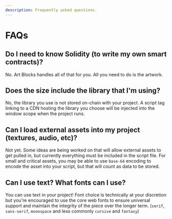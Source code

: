 ```yaml
---
description: Frequently asked questions.
---
```


# FAQs

## Do I need to know Solidity \(to write my own smart contracts\)?

No. Art Blocks handles all of that for you. All you need to do is the artwork.

## Does the size include the library that I'm using?

No, the library you use is not stored on-chain with your project. A script tag linking to a CDN hosting the library you choose will be injected into the window scope when the project runs.

## Can I load external assets into my project \(textures, audio, etc\)?

Not yet. Some ideas are being worked on that will allow external assets to get pulled in, but currently everything must be included in the script file. For small and critical assets, you may be able to use `base-64` encoding to encode the asset into your script, but that will count as data to be stored.

## Can I use text? What fonts can I use?

You can use text in your project! Font choice is technically at your discretion but you're encouraged to use the core web fonts to ensure universal support and maintain the integrity of the piece over the longer term. \(`serif`, `sans-serif`, `monospace` and less commonly `cursive` and `fantasy`\)



